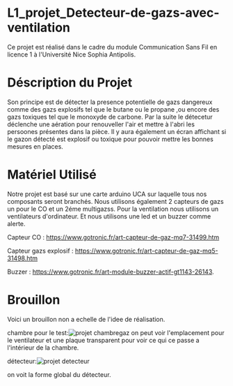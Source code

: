 # L1_projet_Detecteur-de-gazs-avec-ventilation
Ce projet est réalisé dans le cadre du module Communication Sans Fil en licence 1 à l'Université Nice Sophia Antipolis.

# Déscription du Projet

Son principe  est de détecter la presence potentielle de gazs dangereux comme des gazs explosifs tel que le butane ou le propane ,ou encore des gazs toxiques tel que le monoxyde de carbone. Par la suite le détecetur déclenche une aération pour renouveller l'air et mettre à l'abri les persoones présentes dans la pièce.
Il y aura également un écran affichant si le gazon détecté est explosif ou toxique pour pouvoir mettre les bonnes mesures en places.


# Matériel Utilisé

Notre projet est basé sur une carte arduino UCA sur laquelle tous nos composants seront branchés.
Nous utilisons également 2 capteurs de gazs un pour le CO et un 2éme multigazss.
Pour la ventilation nous utilisons un ventilateurs d'ordinateur.
Et nous utilisons une led et un buzzer comme alerte.

Capteur CO :
https://www.gotronic.fr/art-capteur-de-gaz-mq7-31499.htm

Capteur gazs explosif :
https://www.gotronic.fr/art-capteur-de-gaz-mq5-31498.htm

Buzzer :
https://www.gotronic.fr/art-module-buzzer-actif-gt1143-26143.

# Brouillon
Voici un brouillon non a echelle de l'idee de réalisation.

chambre pour le test:![projet chambregaz](https://user-images.githubusercontent.com/103261314/162450104-b3c289f9-f49f-4189-b48a-4457393c0968.png)
on peut voir l'emplacement pour le ventilateur et une plaque transparent pour voir ce qui ce passe a l'intérieur de la chambre.





détecteur:![projet detecteur](https://user-images.githubusercontent.com/103261314/162450208-f0527aa4-74b1-4172-ae3e-b97e2460bba7.png)


on voit la forme global du détecteur.
